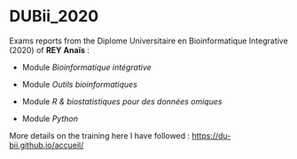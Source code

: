 # DUBii_2020
 
Exams reports from the Diplome Universitaire en Bioinformatique Integrative (2020) of **REY Anaïs**  :

+ Module *Bioinformatique intégrative*

+ Module *Outils bioinformatiques*

+ Module *R & biostatistiques pour des données omiques*

+ Module *Python*

More details on the training here I have followed : https://du-bii.github.io/accueil/  